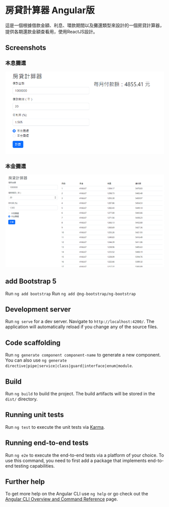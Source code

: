 # 房貸計算器 Angular版

這是一個根據借款金額、利息、環款期間以及攤還類型來設計的一個房貸計算器，提供各期還款金額查看用，使用ReactJS設計。

## Screenshots
### 本息攤還
![alt text](https://github.com/hahalin/MortgageCalculator/blob/main/screenShots/1.png)
### 本金攤還
![alt text](https://github.com/hahalin/MortgageCalculator/blob/main/screenShots/2.png)

## add Bootstrap 5

Run `ng add bootstrap`
Run `ng add @ng-bootstrap/ng-bootstrap`

## Development server

Run `ng serve` for a dev server. Navigate to `http://localhost:4200/`. The application will automatically reload if you change any of the source files.

## Code scaffolding

Run `ng generate component component-name` to generate a new component. You can also use `ng generate directive|pipe|service|class|guard|interface|enum|module`.

## Build

Run `ng build` to build the project. The build artifacts will be stored in the `dist/` directory.

## Running unit tests

Run `ng test` to execute the unit tests via [Karma](https://karma-runner.github.io).

## Running end-to-end tests

Run `ng e2e` to execute the end-to-end tests via a platform of your choice. To use this command, you need to first add a package that implements end-to-end testing capabilities.

## Further help

To get more help on the Angular CLI use `ng help` or go check out the [Angular CLI Overview and Command Reference](https://angular.io/cli) page.
